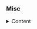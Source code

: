 ### Misc
<details>
  <summary>Content</summary>
  
[Programming notes](https://www3.ntu.edu.sg/home/ehchua/programming/index.html)
<details>
  <summary>Description</summary>
  
* How to Install & Get Started...
* Client-Side Programming
* Database Programming
* etc
</details>
</details>
